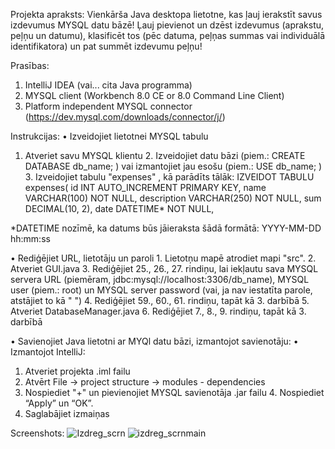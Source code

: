 Projekta apraksts:
Vienkārša Java desktopa lietotne, kas ļauj ierakstīt savus izdevumus MYSQL datu bāzē!
Ļauj pievienot un dzēst izdevumus (aprakstu, peļņu un datumu), klasificēt tos (pēc datuma, peļņas summas vai individuālā identifikatora) un pat summēt izdevumu peļņu!

Prasības:
1. IntelliJ IDEA (vai... cita Java programma)
2. MYSQL client (Workbench 8.0 CE or 8.0 Command Line Client)
3. Platform independent MYSQL connector (https://dev.mysql.com/downloads/connector/j/)

Instrukcijas:
• Izveidojiet lietotnei MYSQL tabulu
 1. Atveriet savu MYSQL klientu
 2. Izveidojiet datu bāzi (piem.: CREATE DATABASE db_name; ) vai izmantojiet jau esošu (piem.: USE db_name; )
 3. Izveidojiet tabulu "expenses" , kā parādīts tālāk:
 IZVEIDOT TABULU expenses(
  id INT AUTO_INCREMENT PRIMARY KEY,
  name VARCHAR(100) NOT NULL,
  description VARCHAR(250) NOT NULL,
  sum DECIMAL(10, 2),
  date DATETIME* NOT NULL, 

 *DATETIME nozīmē, ka datums būs jāieraksta šādā formātā: YYYY-MM-DD hh:mm:ss 

 • Rediģējiet URL, lietotāju un paroli
 1. Lietotņu mapē atrodiet mapi "src".
 2. Atveriet GUI.java
 3. Rediģējiet 25., 26., 27. rindiņu, lai iekļautu sava MYSQL servera URL (piemēram, jdbc:mysql://localhost:3306/db_name), MYSQL user (piem.: root) un MYSQL server password (vai, ja  nav iestatīta parole, atstājiet to kā " ")
 4. Rediģējiet 59., 60., 61. rindiņu, tapāt kā 3. darbībā
 5. Atveriet DatabaseManager.java
 6. Rediģējiet 7., 8., 9. rindiņu, tapāt kā 3. darbībā

 • Savienojiet Java lietotni ar MYQl datu bāzi, izmantojot savienotāju:
 • Izmantojot IntelliJ:
 1. Atveriet projekta .iml failu
 2. Atvērt File -> project structure -> modules - dependencies 
 3. Nospiediet "+" un pievienojiet MYSQL savienotāja .jar failu
 4. Nospiediet “Apply” un “OK”.
 5. Saglabājiet izmaiņas

Screenshots:
![Izdreg_scrn](https://github.com/user-attachments/assets/633abd94-4baf-42b1-be19-0d70497a6924)
![izdreg_scrnmain](https://github.com/user-attachments/assets/10860adc-dc52-452d-8826-57d2b0c465fa)

